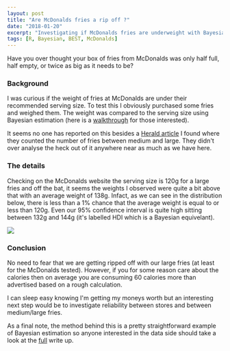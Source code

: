 ```yaml
---
layout: post
title: "Are McDonalds fries a rip off ?"
date: "2018-01-20"
excerpt: "Investigating if McDonalds fries are underweight with Bayesian estimation"
tags: [R, Bayesian, BEST, McDonalds]
---
```


Have you over thought your box of fries from McDonalds was only half full, half empty, or twice as big as it needs to be?

### Background


I was curious if the weight of fries at McDonalds are under their recommended serving size. To test this I obviously purchased some fries and weighed them. The weight was compared to the serving size using Bayesian estimation (here is a [walkthrough](https://haututu.github.io/JBlog/mcdfries/) for those interested).

It seems no one has reported on this besides a [Herald article](http://www.nzherald.co.nz/food/news/article.cfm?c_id=206&objectid=10707888) I found where they counted the number of fries between medium and large. They didn't over analyse the heck out of it anywhere near as much as we have here.


### The details

Checking on the McDonalds website the serving size is 120g for a large fries and off the bat, it seems the weights I observed were quite a bit above that with an average weight of 138g. Infact, as we can see in the distribution below, there is less than a 1% chance that the average weight is equal to or less than 120g. Even our 95% confidence interval is quite high sitting between 132g and 144g (it's labelled HDI which is a Bayesian equivelant).

<img src="https://haututu.github.io/JBlog/blog/posteriorMu.png">


### Conclusion


No need to fear that we are getting ripped off with our large fries (at least for the McDonalds tested). However, if you for some reason care about the calories then on average you are consuming 60 calories more than advertised based on a rough calculation.

I can sleep easy knowing I'm getting my moneys worth but an interesting next step would be to investigate reliability between stores and between medium/large fries.

As a final note, the method behind this is a pretty straightforward example of Bayesian estimation so anyone interested in the data side should take a look at the [full](https://haututu.github.io/JBlog/mcdfries/) write up.
